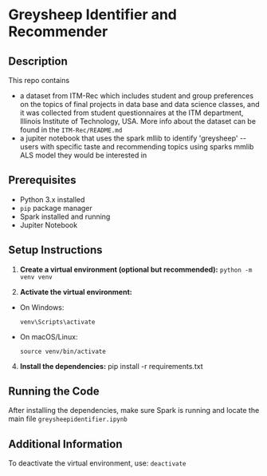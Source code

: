 # Greysheep Identifier and Recommender

## Description

This repo contains

- a dataset from ITM-Rec which includes student and group preferences on the topics of final projects in data base and data science classes, and it was collected from student questionnaires at the ITM department, Illinois Institute of Technology, USA. More info about the dataset can be found in the `ITM-Rec/README.md`
- a jupiter notebook that uses the spark mllib to identify 'greysheep' -- users with specific taste and recommending topics using sparks mmlib ALS model they would be interested in

## Prerequisites

- Python 3.x installed
- `pip` package manager
- Spark installed and running
- Jupiter Notebook

## Setup Instructions

1. **Create a virtual environment (optional but recommended):**
   `python -m venv venv`

2. **Activate the virtual environment:**

- On Windows:
  ```
  venv\Scripts\activate
  ```
- On macOS/Linux:
  ```
  source venv/bin/activate
  ```

4. **Install the dependencies:**
   pip install -r requirements.txt

## Running the Code

After installing the dependencies, make sure Spark is running and locate the main file `greysheepidentifier.ipynb`

## Additional Information

To deactivate the virtual environment, use:
`deactivate`
